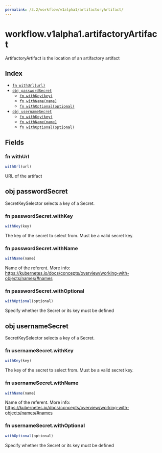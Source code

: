 ```yaml
---
permalink: /3.2/workflow/v1alpha1/artifactoryArtifact/
---
```


# workflow.v1alpha1.artifactoryArtifact

ArtifactoryArtifact is the location of an artifactory artifact

## Index

* [`fn withUrl(url)`](#fn-withurl)
* [`obj passwordSecret`](#obj-passwordsecret)
  * [`fn withKey(key)`](#fn-passwordsecretwithkey)
  * [`fn withName(name)`](#fn-passwordsecretwithname)
  * [`fn withOptional(optional)`](#fn-passwordsecretwithoptional)
* [`obj usernameSecret`](#obj-usernamesecret)
  * [`fn withKey(key)`](#fn-usernamesecretwithkey)
  * [`fn withName(name)`](#fn-usernamesecretwithname)
  * [`fn withOptional(optional)`](#fn-usernamesecretwithoptional)

## Fields

### fn withUrl

```ts
withUrl(url)
```

URL of the artifact

## obj passwordSecret

SecretKeySelector selects a key of a Secret.

### fn passwordSecret.withKey

```ts
withKey(key)
```

The key of the secret to select from.  Must be a valid secret key.

### fn passwordSecret.withName

```ts
withName(name)
```

Name of the referent. More info: https://kubernetes.io/docs/concepts/overview/working-with-objects/names/#names

### fn passwordSecret.withOptional

```ts
withOptional(optional)
```

Specify whether the Secret or its key must be defined

## obj usernameSecret

SecretKeySelector selects a key of a Secret.

### fn usernameSecret.withKey

```ts
withKey(key)
```

The key of the secret to select from.  Must be a valid secret key.

### fn usernameSecret.withName

```ts
withName(name)
```

Name of the referent. More info: https://kubernetes.io/docs/concepts/overview/working-with-objects/names/#names

### fn usernameSecret.withOptional

```ts
withOptional(optional)
```

Specify whether the Secret or its key must be defined